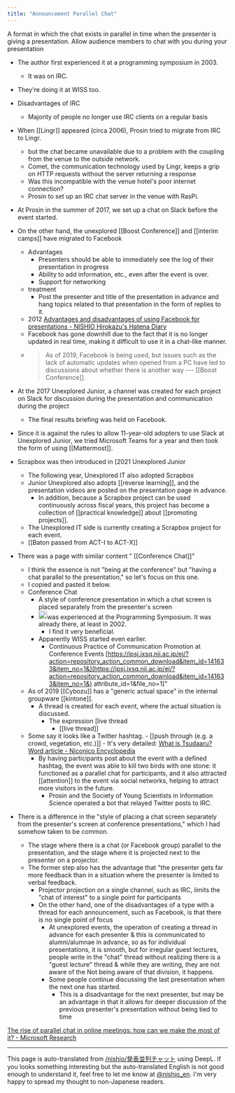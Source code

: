 ```yaml
---
title: "Announcement Parallel Chat"
---
```


A format in which the chat exists in parallel in time when the presenter is giving a presentation.
Allow audience members to chat with you during your presentation

- The author first experienced it at a programming symposium in 2003.
    - It was on IRC.
- They're doing it at WISS too.
- Disadvantages of IRC
    - Majority of people no longer use IRC clients on a regular basis
- When [[Lingr]] appeared (circa 2006), Prosin tried to migrate from IRC to Lingr.
    - but the chat became unavailable due to a problem with the coupling from the venue to the outside network.
    - Comet, the communication technology used by Lingr, keeps a grip on HTTP requests without the server returning a response
    - Was this incompatible with the venue hotel's poor internet connection?
    - Prosin to set up an IRC chat server in the venue with RasPi.
- At Prosin in the summer of 2017, we set up a chat on Slack before the event started.
- On the other hand, the unexplored [[Boost Conference]] and [[interim camps]] have migrated to Facebook
    - Advantages
        - Presenters should be able to immediately see the log of their presentation in progress
        - Ability to add information, etc., even after the event is over.
        - Support for networking
    - treatment
        - Post the presenter and title of the presentation in advance and hang topics related to that presentation in the form of replies to it.
    - 2012 [Advantages and disadvantages of using Facebook for presentations - NISHIO Hirokazu's Hatena Diary](http://d.hatena.ne.jp/nishiohirokazu/20120805/1344098195)
    - Facebook has gone downhill due to the fact that it is no longer updated in real time, making it difficult to use it in a chat-like manner.
    - > As of 2019, Facebook is being used, but issues such as the lack of automatic updates when opened from a PC have led to discussions about whether there is another way --- [[Boost Conference]].
- At the 2017 Unexplored Junior, a channel was created for each project on Slack for discussion during the presentation and communication during the project
    - The final results briefing was held on Facebook.
- Since it is against the rules to allow 11-year-old adopters to use Slack at Unexplored Junior, we tried Microsoft Teams for a year and then took the form of using [[Mattermost]].
- Scrapbox was then introduced in [2021 Unexplored Junior
    - The following year, Unexplored IT also adopted Scrapbox
    - Junior Unexplored also adopts [[reverse learning]], and the presentation videos are posted on the presentation page in advance.
        - In addition, because a Scrapbox project can be used continuously across fiscal years, this project has become a collection of [[practical knowledge]] about [[promoting projects]].
    - The Unexplored IT side is currently creating a Scrapbox project for each event.
    - [[Baton passed from ACT-I to ACT-X]]



- There was a page with similar content " [[Conference Chat]]"
    - I think the essence is not "being at the conference" but "having a chat parallel to the presentation," so let's focus on this one.
    - I copied and pasted it below.
    - Conference Chat
        - A style of conference presentation in which a chat screen is placed separately from the presenter's screen
        - <img src='https://scrapbox.io/api/pages/nishio-en/nishio/icon' alt='nishio.icon' height="19.5"/>was experienced at the Programming Symposium. It was already there, at least in 2002.
            - I find it very beneficial.
        - Apparently WISS started even earlier.
            - Continuous Practice of Communication Promotion at Conference Events [https://ipsj.ixsq.nii.ac.jp/ej/?action=repository_action_common_download&item_id=141633&item_no=1&](https://ipsj.ixsq.nii.ac.jp/ej/?action=repository_action_common_download&item_id=141633&item_no=1&) attribute_id=1&file_no=1]"
    - As of 2019 [[Cybozu]] has a "generic actual space" in the internal groupware [[kintone]].
        - A thread is created for each event, where the actual situation is discussed.
            - The expression [live thread
                - [[live thread]]
    - Some say it looks like a Twitter hashtag.
            - [[push through (e.g. a crowd, vegetation, etc.)]]
            - It's very detailed: [What is Tsudaaru? Word article - Niconico Encyclopedia](https://dic.nicovideo.jp/a/tsuda%E3%82%8B)
        - By having participants post about the event with a defined hashtag, the event was able to kill two birds with one stone: it functioned as a parallel chat for participants, and it also attracted [[attention]] to the event via social networks, helping to attract more visitors in the future.
            - Prosin and the Society of Young Scientists in Information Science operated a bot that relayed Twitter posts to IRC.



- There is a difference in the "style of placing a chat screen separately from the presenter's screen at conference presentations," which I had somehow taken to be common.
    - The stage where there is a chat (or Facebook group) parallel to the presentation, and the stage where it is projected next to the presenter on a projector.
    - The former step also has the advantage that "the presenter gets far more feedback than in a situation where the presenter is limited to verbal feedback.
        - Projector projection on a single channel, such as IRC, limits the "chat of interest" to a single point for participants
        - On the other hand, one of the disadvantages of a type with a thread for each announcement, such as Facebook, is that there is no single point of focus
            - At unexplored events, the operation of creating a thread in advance for each presenter & this is communicated to alumni/alumnae in advance, so as for individual presentations, it is smooth, but for irregular guest lectures, people write in the "chat" thread without realizing there is a "guest lecture" thread & while they are writing, they are not aware of the Not being aware of that division, it happens.
            - Some people continue discussing the last presentation when the next one has started.
                - This is a disadvantage for the next presenter, but may be an advantage in that it allows for deeper discussion of the previous presenter's presentation without being tied to time

[The rise of parallel chat in online meetings: how can we make the most of it? - Microsoft Research](https://www.microsoft.com/en-us/research/blog/the-rise-of-parallel-chat-in-online-meetings-how-can-we-make-the-most-of-it/)


---
This page is auto-translated from [/nishio/発表並列チャット](https://scrapbox.io/nishio/発表並列チャット) using DeepL. If you looks something interesting but the auto-translated English is not good enough to understand it, feel free to let me know at [@nishio_en](https://twitter.com/nishio_en). I'm very happy to spread my thought to non-Japanese readers.